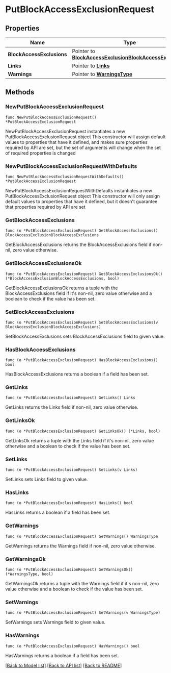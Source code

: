 # PutBlockAccessExclusionRequest

## Properties

Name | Type | Description | Notes
------------ | ------------- | ------------- | -------------
**BlockAccessExclusions** | Pointer to [**BlockAccessExclusionBlockAccessExclusions**](BlockAccessExclusionBlockAccessExclusions.md) |  | [optional] 
**Links** | Pointer to [**Links**](Links.md) |  | [optional] 
**Warnings** | Pointer to [**WarningsType**](WarningsType.md) |  | [optional] 

## Methods

### NewPutBlockAccessExclusionRequest

`func NewPutBlockAccessExclusionRequest() *PutBlockAccessExclusionRequest`

NewPutBlockAccessExclusionRequest instantiates a new PutBlockAccessExclusionRequest object
This constructor will assign default values to properties that have it defined,
and makes sure properties required by API are set, but the set of arguments
will change when the set of required properties is changed

### NewPutBlockAccessExclusionRequestWithDefaults

`func NewPutBlockAccessExclusionRequestWithDefaults() *PutBlockAccessExclusionRequest`

NewPutBlockAccessExclusionRequestWithDefaults instantiates a new PutBlockAccessExclusionRequest object
This constructor will only assign default values to properties that have it defined,
but it doesn't guarantee that properties required by API are set

### GetBlockAccessExclusions

`func (o *PutBlockAccessExclusionRequest) GetBlockAccessExclusions() BlockAccessExclusionBlockAccessExclusions`

GetBlockAccessExclusions returns the BlockAccessExclusions field if non-nil, zero value otherwise.

### GetBlockAccessExclusionsOk

`func (o *PutBlockAccessExclusionRequest) GetBlockAccessExclusionsOk() (*BlockAccessExclusionBlockAccessExclusions, bool)`

GetBlockAccessExclusionsOk returns a tuple with the BlockAccessExclusions field if it's non-nil, zero value otherwise
and a boolean to check if the value has been set.

### SetBlockAccessExclusions

`func (o *PutBlockAccessExclusionRequest) SetBlockAccessExclusions(v BlockAccessExclusionBlockAccessExclusions)`

SetBlockAccessExclusions sets BlockAccessExclusions field to given value.

### HasBlockAccessExclusions

`func (o *PutBlockAccessExclusionRequest) HasBlockAccessExclusions() bool`

HasBlockAccessExclusions returns a boolean if a field has been set.

### GetLinks

`func (o *PutBlockAccessExclusionRequest) GetLinks() Links`

GetLinks returns the Links field if non-nil, zero value otherwise.

### GetLinksOk

`func (o *PutBlockAccessExclusionRequest) GetLinksOk() (*Links, bool)`

GetLinksOk returns a tuple with the Links field if it's non-nil, zero value otherwise
and a boolean to check if the value has been set.

### SetLinks

`func (o *PutBlockAccessExclusionRequest) SetLinks(v Links)`

SetLinks sets Links field to given value.

### HasLinks

`func (o *PutBlockAccessExclusionRequest) HasLinks() bool`

HasLinks returns a boolean if a field has been set.

### GetWarnings

`func (o *PutBlockAccessExclusionRequest) GetWarnings() WarningsType`

GetWarnings returns the Warnings field if non-nil, zero value otherwise.

### GetWarningsOk

`func (o *PutBlockAccessExclusionRequest) GetWarningsOk() (*WarningsType, bool)`

GetWarningsOk returns a tuple with the Warnings field if it's non-nil, zero value otherwise
and a boolean to check if the value has been set.

### SetWarnings

`func (o *PutBlockAccessExclusionRequest) SetWarnings(v WarningsType)`

SetWarnings sets Warnings field to given value.

### HasWarnings

`func (o *PutBlockAccessExclusionRequest) HasWarnings() bool`

HasWarnings returns a boolean if a field has been set.


[[Back to Model list]](../README.md#documentation-for-models) [[Back to API list]](../README.md#documentation-for-api-endpoints) [[Back to README]](../README.md)


